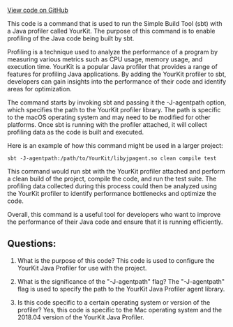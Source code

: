 [View code on GitHub](sigmastate-interpreterhttps://github.com/ScorexFoundation/sigmastate-interpreter/profile-sbt.sh)

This code is a command that is used to run the Simple Build Tool (sbt) with a Java profiler called YourKit. The purpose of this command is to enable profiling of the Java code being built by sbt. 

Profiling is a technique used to analyze the performance of a program by measuring various metrics such as CPU usage, memory usage, and execution time. YourKit is a popular Java profiler that provides a range of features for profiling Java applications. By adding the YourKit profiler to sbt, developers can gain insights into the performance of their code and identify areas for optimization.

The command starts by invoking sbt and passing it the -J-agentpath option, which specifies the path to the YourKit profiler library. The path is specific to the macOS operating system and may need to be modified for other platforms. Once sbt is running with the profiler attached, it will collect profiling data as the code is built and executed.

Here is an example of how this command might be used in a larger project:

```
sbt -J-agentpath:/path/to/YourKit/libyjpagent.so clean compile test
```

This command would run sbt with the YourKit profiler attached and perform a clean build of the project, compile the code, and run the test suite. The profiling data collected during this process could then be analyzed using the YourKit profiler to identify performance bottlenecks and optimize the code.

Overall, this command is a useful tool for developers who want to improve the performance of their Java code and ensure that it is running efficiently.
## Questions: 
 1. What is the purpose of this code?
   This code is used to configure the YourKit Java Profiler for use with the project.

2. What is the significance of the "-J-agentpath" flag?
   The "-J-agentpath" flag is used to specify the path to the YourKit Java Profiler agent library.

3. Is this code specific to a certain operating system or version of the profiler?
   Yes, this code is specific to the Mac operating system and the 2018.04 version of the YourKit Java Profiler.